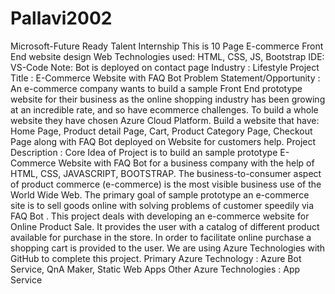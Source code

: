 # Pallavi2002
Microsoft-Future Ready Talent Internship
This is 10 Page E-commerce Front End website design
Web Technologies used: HTML, CSS, JS, Bootstrap
IDE: VS-Code
Note: Bot is deployed on contact page
Industry :
Lifestyle
Project Title :
E-Commerce Website with FAQ Bot
Problem Statement/Opportunity :
An e-commerce company wants to build a sample Front End prototype website for their business as the online shopping industry has been growing at an incredible rate, and so have ecommerce challenges. To build a whole website they have chosen Azure Cloud Platform. Build a website that have: Home Page, Product detail Page, Cart, Product Category Page, Checkout Page along with FAQ Bot deployed on Website for customers help.
Project Description :
Core Idea of Project is to build an sample prototype E-Commerce Website with FAQ Bot for a business company with the help of HTML, CSS, JAVASCRIPT, BOOTSTRAP. The business-to-consumer aspect of product commerce (e-commerce) is the most visible business use of the World Wide Web. The primary goal of sample prototype an e-commerce site is to sell goods online with solving problems of customer speedily via FAQ Bot . This project deals with developing an e-commerce website for Online Product Sale. It provides the user with a catalog of different product available for purchase in the store. In order to facilitate online purchase a shopping cart is provided to the user. We are using Azure Technologies with GitHub to complete this project.
Primary Azure Technology :
Azure Bot Service, QnA Maker, Static Web Apps
Other Azure Technologies : App Service
       

